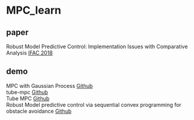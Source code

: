 # MPC_learn
## paper  
Robust Model Predictive Control: Implementation Issues with Comparative Analysis [IFAC 2018](https://github.com/MizuhoAOKI/python_simple_mppi)  

## demo
MPC with Gaussian Process [Github](https://github.com/helgeanl/GP-MPC)  
tube-mpc [Github](https://github.com/rhrhhrhr/tube-mpc)  
Tube MPC [Github](https://github.com/smilesun/tube_mpc)  
Robust Model predictive control via sequential convex programming for obstacle avoidance [Github](https://github.com/taewankim1/robust_mpc_obstacle_avoidance)  

